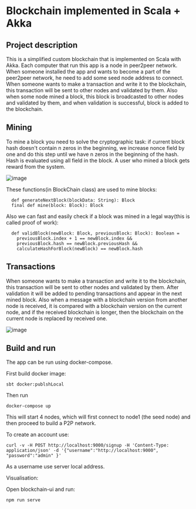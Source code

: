 # Blockchain implemented in Scala + Akka


Project description
-------------------
  
This is a simplified custom blockchain that is implemented on Scala with Akka. Each computer that run this app is a node in 
peer2peer network. When someone installed the app and wants to become a part of the peer2peer network, he need to add some seed node address to
connect. When someone wants to make a transaction and write it to the blockchain, this transaction will be sent to other nodes and validated by them.
Also when some node mined a block, this block is broadcasted to other nodes and validated by them, and when validation is successful, block is added 
to the blockchain.

Mining
------
To mine a block you need to solve the cryptographic task: 
if current block hash doesn't contain n zeros in the beginning, we increase nonce field by one and do this step until we have n zeros in the beginning
of the hash. Hash is evaluated using all field in the block. A user who mined a block gets reward from the system.


![image](https://user-images.githubusercontent.com/64196164/160470672-ac59612e-9e56-49d3-af92-6731fa405f22.png)


These functions(in BlockChain class) are used to mine blocks:


      def generateNextBlock(blockData: String): Block
      final def mine(block: Block): Block 
      

Also we can fast and easily check if a block was mined in a legal way(this is called proof of work):


      def validBlock(newBlock: Block, previousBlock: Block): Boolean =
        previousBlock.index + 1 == newBlock.index &&
        previousBlock.hash == newBlock.previousHash &&
        calculateHashForBlock(newBlock) == newBlock.hash
        

Transactions
------------
When someone wants to make a transaction and write it to the blockchain, this transaction will be sent to other nodes and validated by them.
After validation it will be added to pending transactions and appear in the next mined block. Also when a message with a blockchain version from another node is received, it is compared with a blockchain version on the current node, and if the received blockchain is longer, then the blockchain on the current node is replaced by received one. 


![image](https://user-images.githubusercontent.com/64196164/160535194-84462207-419c-47dd-b1a0-b067d8b00993.png)



Build and run
-------------


The app can be run using docker-compose.

First build docker image:

    sbt docker:publshLocal


Then run

    docker-compose up

This will start 4 nodes, which will first connect to node1 (the seed node) and then proceed to build a P2P network.

To create an account use:

    curl -v -H POST http://localhost:9000/signup -H 'Content-Type: application/json' -d '{"username":"http://localhost:9000", "password":"admin" }'
    
As a username use server local address.

Visualisation:

Open  blockchain-ui and run:

    npm run serve
    
  
  

   


    
    
    

